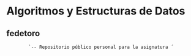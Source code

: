 # Algoritmos y Estructuras de Datos 
## fedetoro
            `-- Repositorio público personal para la asignatura ´
            





